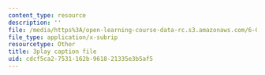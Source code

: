 ```yaml
---
content_type: resource
description: ''
file: /media/https%3A/open-learning-course-data-rc.s3.amazonaws.com/6-041-probabilistic-systems-analysis-and-applied-probability-fall-2010/cdcf5ca27531162b961821335e3b5af5_H_k1w3cfny8.srt
file_type: application/x-subrip
resourcetype: Other
title: 3play caption file
uid: cdcf5ca2-7531-162b-9618-21335e3b5af5
---
```

